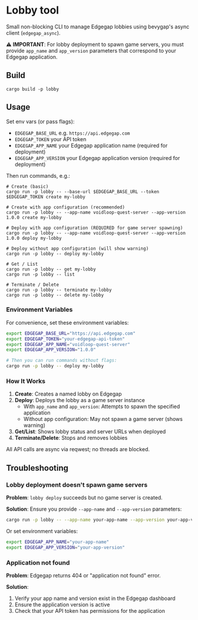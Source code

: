 # Lobby tool

Small non-blocking CLI to manage Edgegap lobbies using bevygap's async client (`edgegap_async`).

⚠️ **IMPORTANT**: For lobby deployment to spawn game servers, you must provide `app_name` and `app_version` parameters that correspond to your Edgegap application.

## Build

```
cargo build -p lobby
```

## Usage

Set env vars (or pass flags):

- `EDGEGAP_BASE_URL` e.g. `https://api.edgegap.com`
- `EDGEGAP_TOKEN` your API token
- `EDGEGAP_APP_NAME` your Edgegap application name (required for deployment)
- `EDGEGAP_APP_VERSION` your Edgegap application version (required for deployment)

Then run commands, e.g.:

```
# Create (basic)
cargo run -p lobby -- --base-url $EDGEGAP_BASE_URL --token $EDGEGAP_TOKEN create my-lobby

# Create with app configuration (recommended)
cargo run -p lobby -- --app-name voidloop-quest-server --app-version 1.0.0 create my-lobby

# Deploy with app configuration (REQUIRED for game server spawning)
cargo run -p lobby -- --app-name voidloop-quest-server --app-version 1.0.0 deploy my-lobby

# Deploy without app configuration (will show warning)
cargo run -p lobby -- deploy my-lobby

# Get / List
cargo run -p lobby -- get my-lobby
cargo run -p lobby -- list

# Terminate / Delete
cargo run -p lobby -- terminate my-lobby
cargo run -p lobby -- delete my-lobby
```

### Environment Variables

For convenience, set these environment variables:

```bash
export EDGEGAP_BASE_URL="https://api.edgegap.com"
export EDGEGAP_TOKEN="your-edgegap-api-token"
export EDGEGAP_APP_NAME="voidloop-quest-server"
export EDGEGAP_APP_VERSION="1.0.0"

# Then you can run commands without flags:
cargo run -p lobby -- deploy my-lobby
```

### How It Works

1. **Create**: Creates a named lobby on Edgegap
2. **Deploy**: Deploys the lobby as a game server instance
   - With `app_name` and `app_version`: Attempts to spawn the specified application
   - Without app configuration: May not spawn a game server (shows warning)
3. **Get/List**: Shows lobby status and server URLs when deployed
4. **Terminate/Delete**: Stops and removes lobbies

All API calls are async via reqwest; no threads are blocked.

## Troubleshooting

### Lobby deployment doesn't spawn game servers

**Problem**: `lobby deploy` succeeds but no game server is created.

**Solution**: Ensure you provide `--app-name` and `--app-version` parameters:

```bash
cargo run -p lobby -- --app-name your-app-name --app-version your-app-version deploy my-lobby
```

Or set environment variables:
```bash
export EDGEGAP_APP_NAME="your-app-name"
export EDGEGAP_APP_VERSION="your-app-version"
```

### Application not found

**Problem**: Edgegap returns 404 or "application not found" error.

**Solution**: 
1. Verify your app name and version exist in the Edgegap dashboard
2. Ensure the application version is active
3. Check that your API token has permissions for the application

